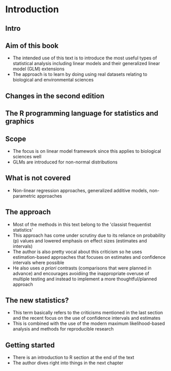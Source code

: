 # Introduction 

## Intro 

## Aim of this book 

- The intended use of this text is to introduce the most useful types of statistical analysis including linear models and their generalized linear model (GLM) extensions 
- The approach is to learn by doing using real datasets relating to biological and environmental sciences 


## Changes in the second edition

## The R programming language for statistics and graphics 

## Scope 
- The focus is on linear model framework since this applies to biological sciences well
- GLMs are introduced for non-normal distributions 


## What is not covered
- Non-linear regression approaches, generalized additive models, non-parametric approaches 

## The approach 
- Most of the methods in this text belong to the 'classist frequentist statistics' 
- This approach has come under scrutiny due to its reliance on probability (p) values and lowered emphasis on effect sizes (estimates and intervals)
- The author is also pretty vocal about this criticism so he uses estimation-based approaches that focuses on estimates and confidence intervals where possible 
- He also uses *a priori* contrasts (comparisons that were planned in advance) and encourages avoidiing the inappropriate overuse of multiple testing and instead to implement a more thoughtful/planned approach 

## The new statistics? 
- This term basically refers to the criticisms mentioned in the last section and the recent focus on the use of confidence intervals and estimates
- This is combined with the use of the modern maximum likelihood-based analysis and methods for reproducible research 

## Getting started 
- There is an introduction to R section at the end of the text 
- The author dives right into things in the next chapter 



